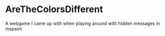 # AreTheColorsDifferent
A webgame I came up with when playing around with hidden messages in mspaint

